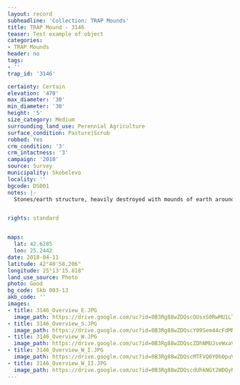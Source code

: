 ```yaml
---
layout: record
subheadline: 'Collection: TRAP Mounds'
title: TRAP Mound - 3146
teaser: Test example of object
categories:
- TRAP Mounds
header: no
tags:
- ''
trap_id: '3146'

certainty: Certain
elevation: '470'
max_diameter: '30'
min_diameter: '30'
height: '5'
size_category: Medium
surrounding_land_use: Perennial Agriculture
surface_condition: Pasture|Scrub
robbed: Yes
crm_condition: '3'
crm_intactness: '3'
campaign: '2010'
source: Survey
municipality: Skobelevo
locality: ''
bgcode: DS001
notes: |-
  Stones/earth structure, heavily destroyed with mounds of earth around, very spread to the south, around 15 m long and 20m wide.


rights: standard


maps:
  lat: 42.6285
  lon: 25.2442
date: 2018-04-11
latitude: 42°40'58.206"
longitude: 25°13'15.818"
land_use_source: Photo
photo: Good
bg_code: Skb 003-13
akb_code: ''
images:
- title: 3146_Overview_E.JPG
  image_path: https://drive.google.com/uc?id=0B3Rg88wZDQscOUsxS0RwMU1LT0E
- title: 3146_Overview_S.JPG
  image_path: https://drive.google.com/uc?id=0B3Rg88wZDQscY09Sem44cFdMNzA
- title: 3146_Overview_W.JPG
  image_path: https://drive.google.com/uc?id=0B3Rg88wZDQscZDhNMUJseWxaVFE
- title: 3146_Overview_W_I.JPG
  image_path: https://drive.google.com/uc?id=0B3Rg88wZDQscMTFVQ0Y0b0puVjA
- title: 3146_Overview_W_II.JPG
  image_path: https://drive.google.com/uc?id=0B3Rg88wZDQscdUhkNGt2WDQyNWc
---
```

